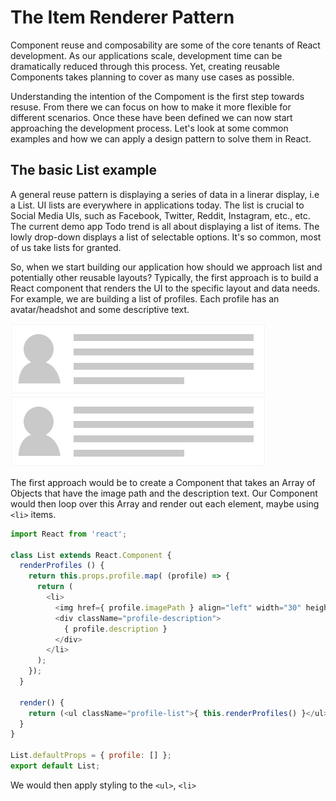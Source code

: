 # The Item Renderer Pattern
 Component reuse and composability are some of the core tenants of React development. As our applications scale, development time can be dramatically reduced through this process. Yet, creating reusable Components takes planning to cover as many use cases as possible.
 
 Understanding the intention of the Compoment is the first step towards resuse. From there we can focus on how to make it more flexible for different scenarios. Once these have been defined we can now start approaching the development process. Let's look at some common examples and how we can apply a design pattern to solve them in React.
 
## The basic List example
 A general reuse pattern is displaying a series of data in a linerar display, i.e a List. UI lists are everywhere in applications today. The list is crucial to Social Media UIs, such as Facebook, Twitter, Reddit, Instagram, etc., etc. The current demo app Todo trend is all about displaying a list of items. The lowly drop-down displays a list of selectable options. It's so common, most of us take lists for granted.
 
 So, when we start building our application how should we approach list and potentially other reusable layouts? Typically, the first approach is to build a React component that renders the UI to the specific layout and data needs. For example, we are building a list of profiles. Each profile has an avatar/headshot and some descriptive text.
 
![A simple profile](react-indepth-avatar-list.png)

The first approach would be to create a Component that takes an Array of Objects that have the image path and the description text. Our Component would then loop over this Array and render out each element, maybe using `<li>` items.

```javascript
import React from 'react';

class List extends React.Component {
  renderProfiles () {
    return this.props.profile.map( (profile) => {
      return (
        <li>
          <img href={ profile.imagePath } align="left" width="30" height="30" />
          <div className="profile-description">
            { profile.description }
          </div>
        </li>
      );
    });
  }

  render() {
    return (<ul className="profile-list">{ this.renderProfiles() }</ul>);
  }
}

List.defaultProps = { profile: [] };
export default List;
```

We would then apply styling to the `<ul>`, `<li>`